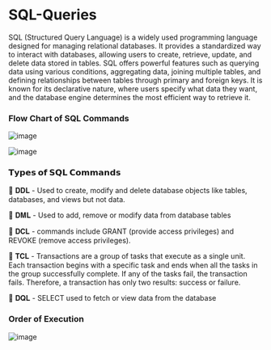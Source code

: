 # SQL-Queries

SQL (Structured Query Language) is a widely used programming language designed for managing relational databases. It provides a standardized way to interact with databases, allowing users to create, retrieve, update, and delete data stored in tables. SQL offers powerful features such as querying data using various conditions, aggregating data, joining multiple tables, and defining relationships between tables through primary and foreign keys. It is known for its declarative nature, where users specify what data they want, and the database engine determines the most efficient way to retrieve it.

### Flow Chart of SQL Commands

![image](https://user-images.githubusercontent.com/69152112/209432786-71c70dca-2bd2-4413-99bd-8c55aeb14209.png)

![image](https://user-images.githubusercontent.com/69152112/226136774-37a40863-c9e4-4ada-b5d8-6354f8aeab5e.png)


### 𝗧𝘆𝗽𝗲𝘀 𝗼𝗳 𝗦𝗤𝗟 𝗖𝗼𝗺𝗺𝗮𝗻𝗱𝘀

📌 𝐃𝐃𝐋 - Used to create, modify and delete database objects like tables, databases, and views but not data.

📌 𝐃𝐌𝐋 - Used to add, remove or modify data from database tables

📌 𝐃𝐂𝐋 - commands include GRANT (provide access privileges) and REVOKE (remove access privileges).

📌 𝐓𝐂𝐋 - Transactions are a group of tasks that execute as a single unit. Each transaction begins with a specific task and ends when all the tasks in the group successfully complete. If any of the tasks fail, the transaction fails. Therefore, a transaction has only two results: success or failure.

📌 𝐃𝐐𝐋 - SELECT used to fetch or view data from the database

### Order of Execution
![image](https://user-images.githubusercontent.com/69152112/224737316-10aa21b8-0798-49b0-93fb-6d1d63655d7b.png)

